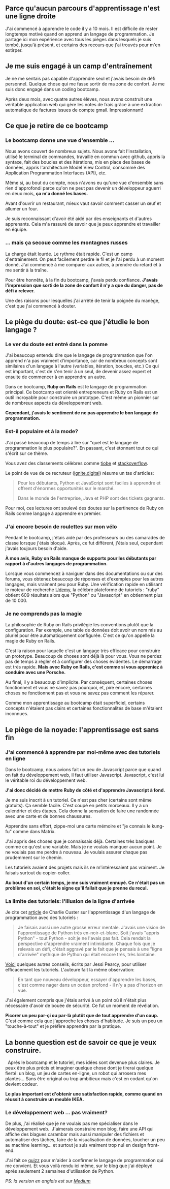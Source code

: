 <!-- title: Ma quête de débutant pour trouver le bon langage de programmation et la bonne méthode d'apprentissage -->
<!-- author: Le singe vert -->

## Parce qu'aucun parcours d'apprentissage n'est une ligne droite

J'ai commencé à apprendre le code il y a 10 mois. Il est difficile de rester longtemps motivé quand on apprend un langage de programmation. Je partage ici mon expérience avec tous les pièges dans lesquels je suis tombé, jusqu'à présent, et certains des recours que j'ai trouvés pour m'en extirper.

## Je me suis engagé à un camp d'entraînement

Je ne me sentais pas capable d'apprendre seul et j'avais besoin de défi personnel. Quelque chose qui me fasse sortir de ma zone de confort. Je me suis donc engagé dans un coding bootcamp.

Après deux mois, avec quatre autres élèves, nous avons construit une véritable application web qui gère les notes de frais grâce à une extraction automatique de factures issues de compte gmail. Impressionnant!

## Ce que je retire de ce bootcamp

### Le bootcamp donne une vue d'ensemble ...

Nous avons couvert de nombreux sujets. Nous avons fait l'installation, utilisé le terminal de commandes, travaillé en commun avec github, appris la syntaxe, fait des boucles et des itérations, mis en place des bases de données, appris l'architecture Model View Control, consommé des Application Programmation Interfaces (API), etc.

Même si, au bout du compte, nous n'avons eu qu'une vue d'ensemble sans rien d'approfondi parce qu'on ne peut pas devenir un développeur aguerri en deux mois, **ça m'a donné les bases.** 

Avant d'ouvrir un restaurant, mieux vaut savoir comment casser un œuf et allumer un four.

Je suis reconnaissant d'avoir été aidé par des enseignants et d'autres apprenants. Cela m'a rassuré de savoir que je peux apprendre et travailler en équipe.

### ... mais ça secoue comme les montagnes russes

La charge était lourde. Le rythme était rapide. C'est un camp d'entraînement. On peut facilement perdre le fil et je l'ai perdu à un moment donné. J'ai commencé à me comparer aux autres, à prendre du retard et à me sentir à la traîne.

Pour être honnête, à la fin du bootcamp, j'avais perdu confiance. **J'avais l'impression que sorti de la zone de confort il n'y a que du danger, pas de défi à relever.**

Une des raisons pour lesquelles j'ai arrêté de tenir la poignée du manège, c'est que j'ai commencé à douter.

## Le piège du doute: est-ce que j'étudie le bon langage ?

### Le ver du doute est entré dans la pomme

J'ai beaucoup entendu dire que le langage de programmation que l'on apprend n'a pas vraiment d'importance, car de nombreux concepts sont similaires d'un langage à l'autre (variables, itération, boucles, etc.) Ce qui est important, c'est de s'en tenir à un seul, de devenir assez expert et ensuite de commencer à en apprendre un autre.

Dans ce bootcamp, **Ruby on Rails** est le langage de programmation principal. Ce bootcamp est orienté entrepreneurs et Ruby on Rails est un outil incroyable pour construire un prototype. C'est même un pionnier sur de nombreux aspects du développement web.

**Cependant, j'avais le sentiment de ne pas apprendre le bon langage de programmation.**

### Est-il populaire et à la mode?

J'ai passé beaucoup de temps à lire sur "quel est le langage de programmation le plus populaire?". En passant, c'est étonnant tout ce qui s'écrit sur ce thème.

Vous avez des classements célèbres comme [tiobe](https://www.tiobe.com/tiobe-index/) et [stackoverflow](https://insights.stackoverflow.com/survey/2020#most-popular-technologies).

Le point de vue de ce recruteur ([ignite.digital](https://www.ignite.digital/10-best-programming-languages-to-learn-in-2020/)) résume un tas d'articles:
> Pour les débutants, Python et JavaScript sont faciles à apprendre et offrent d'énormes opportunités sur le marché.
> 
> Dans le monde de l'entreprise, Java et PHP sont des tickets gagnants.

Pour moi, ces lectures ont soulevé des doutes sur la pertinence de Ruby on Rails comme langage à apprendre en premier. 

### J'ai encore besoin de roulettes sur mon vélo

Pendant le bootcamp, j'étais aidé par des professeurs ou des camarades de classe lorsque j'étais bloqué. Après, ce fut différent, j'étais seul, cependant j'avais toujours besoin d'aide.

**À mon avis, Ruby on Rails manque de supports pour les débutants par rapport à d'autres langages de programmation.** 

Lorsque vous commencez à naviguer dans des documentations ou sur des forums, vous obtenez beaucoup de réponses et d'exemples pour les autres langages, mais vraiment peu pour Ruby. Une vérification rapide en utilisant le moteur de recherche [Udemy](https://www.udemy.com/), la célèbre plateforme de tutoriels : "ruby" obtient 609 résultats alors que "Python" ou "Javascript" en obtiennent plus de 10 000.

### Je ne comprends pas la magie

La philosophie de Ruby on Rails privilégie les conventions plutôt que la configuration. Par exemple, une table de données doit avoir un nom mis au pluriel pour être automatiquement configurée. C'est ce qu'on appelle la magie de Ruby on Rails.

C'est la raison pour laquelle c'est un langage très efficace pour construire un prototype. Beaucoup de choses sont déjà là pour vous. Vous ne perdez pas de temps à régler et à configurer des choses évidentes. Le démarrage est très rapide. **Mais avec Ruby on Rails, c'est comme si vous appreniez à conduire avec une Porsche.**

Au final, il y a beaucoup d'implicite. Par conséquent, certaines choses fonctionnent et vous ne savez pas pourquoi, et, pire encore, certaines choses ne fonctionnent pas et vous ne savez pas comment les réparer.

Comme mon apprentissage au bootcamp était superficiel, certains concepts n'étaient pas clairs et certaines fonctionnalités de base m'étaient inconnues.

## Le piège de la noyade: l'apprentissage est sans fin

### J'ai commencé à apprendre par moi-même avec des tutoriels en ligne

Dans le bootcamp, nous avions fait un peu de Javascript parce que quand on fait du développement web, il faut utiliser Javascript. Javascript, c'est lui le véritable roi du développement web. 

**J'ai donc décidé de mettre Ruby de côté et d'apprendre Javascript à fond.**

Je me suis inscrit à un tutoriel. Ce n'est pas cher (certains sont même gratuits). Ça semble facile. C'est coupé en petits morceaux. Il y a un calendrier et des étapes. Cela donne la sensation de faire une randonnée avec une carte et de bonnes chaussures.

Apprendre sans effort, zippe-moi une carte mémoire et "je connais le kung-fu" comme dans Matrix.

J'ai appris des choses que je connaissais déjà. Certaines très basiques comme ce qu'est une variable. Mais je ne voulais manquer aucun point. Je ne voulais pas me perdre à nouveau. Je voulais assurer chaque pas prudemment sur le chemin.

Les tutoriels avaient des projets mais ils ne m'intéressaient pas vraiment. Je faisais surtout du copier-coller.

**Au bout d'un certain temps, je me suis vraiment ennuyé. Ce n'était pas un problème en soi, c'était le signe qu'il fallait que je prenne du recul.**

###  La limite des tutoriels: l'illusion de la ligne d'arrivée

Je cite cet [article](https://www.freecodecamp.org/news/learn-python-the-easy-way/) de Charlie Custer sur l'apprentissage d'un langage de programmation avec des tutoriels :
> Je faisais aussi une autre grosse erreur mentale. J'avais une vision de l'apprentissage de Python très en-noir-et-blanc. Soit j'avais "appris Python" - tout Python - soit je ne l'avais pas fait.
> Cela rendait la perspective d'apprendre vraiment intimidante. Chaque fois que je relevais un défi, c'était aggravé par le fait que je pensais à une "ligne d'arrivée" mythique de Python qui était encore très, très lointaine.

[Voici](https://medium.com/better-programming/7-ways-to-actually-learn-something-from-coding-tutorials-b6cdddace26f) quelques autres conseils, écrits par Jessi Pearcy, pour utiliser efficacement les tutoriels. L'auteure fait la même observation:
> En tant que nouveau développeur, essayer d'apprendre les bases, c'est comme nager dans un océan profond - il n'y a pas d'horizon en vue.

J'ai également compris que j'étais arrivé à un point où il n'était plus nécessaire d'avoir de bouée de sécurité. Ce fut un moment de révélation. 

**Picorer un peu par-çi ou par-là plutôt que de tout apprendre d'un coup.** C'est comme cela que j'approche les choses d'habitude. Je suis un peu un "touche-à-tout" et je préfère apprendre par la pratique.

## La bonne question est de savoir ce que je veux construire.
 
Après le bootcamp et le tutoriel, mes idées sont devenue plus claires. Je peux être plus précis et imaginer quelque chose dont je tirerai quelque fierté: un blog, un jeu de cartes en-ligne, un robot qui arrosera mes plantes... Sans être original ou trop ambitieux mais c'est en codant qu'on devient codeur.

**Le plus important est d'obtenir une satisfaction rapide, comme quand on réussit à construire un meuble IKEA.**

### Le développement web ... pas vraiment?

De plus, j'ai réalisé que je ne voulais pas me spécialiser dans le développement web. 
J'aimerais construire mon blog, faire une API qui affiche des blagues carambar mais aussi manipuler des fichiers et automatiser des tâches, faire de la visualisation de données, toucher un peu au machine learning... et surtout je suis vraiment trop nul en design front-end.

J'ai fait ce [quizz](https://www.bestprogramminglanguagefor.me/q) pour m'aider à confirmer le langage de programmation qui me convient. Et vous voilà rendu ici même, sur le blog que j'ai déployé après seulement 2 semaines d'utilisation de Python.

*PS: la version en anglais est sur [Medium](https://cruzfabien.medium.com/the-beginner-quest-to-find-the-right-programming-language-and-learning-method-c982afe8ea7f)*